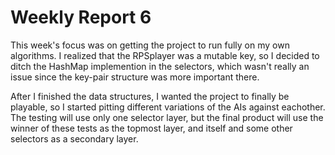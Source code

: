 # Weekly Report 6

This week's focus was on getting the project to run fully on my own algorithms. I realized that the RPSplayer was a mutable key, so I decided to ditch the HashMap implemention in the selectors, which wasn't really an issue since the key-pair structure was more important there.

After I finished the data structures, I wanted the project to finally be playable, so I started pitting different variations of the AIs against eachother. The testing will use only one selector layer, but the final product will use the winner of these tests as the topmost layer, and itself and some other selectors as a secondary layer.